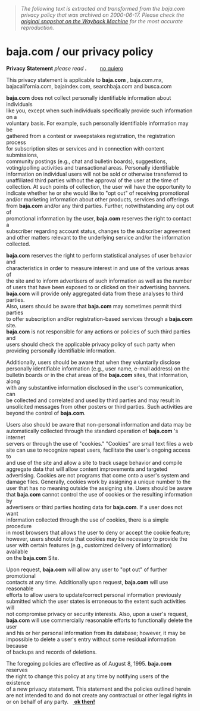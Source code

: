 > *The following text is extracted and transformed from the baja.com privacy policy that was archived on 2000-06-17. Please check the [original snapshot on the Wayback Machine](https://web.archive.org/web/20000617141811id_/http%3A//www.baja.com/dialog/privacy.html) for the most accurate reproduction.*

# baja.com / our privacy policy

**Privacy Statement** _please read **.**_         [no quiero](http://www.baja.com/)

This privacy statement is applicable to **baja.com** , baja.com.mx,  
bajacalifornia.com, bajaindex.com, searchbaja.com and busca.com  


**baja.com** does not collect personally identifiable information about individuals  
like you, except when such individuals specifically provide such information on a  
voluntary basis. For example, such personally identifiable information may be  
gathered from a contest or sweepstakes registration, the registration process  
for subscription sites or services and in connection with content submissions,  
community postings (e.g., chat and bulletin boards), suggestions,  
voting/polling activities and transactional areas. Personally identifiable  
information on individual users will not be sold or otherwise transferred to  
unaffiliated third parties without the approval of the user at the time of  
collection. At such points of collection, the user will have the opportunity to  
indicate whether he or she would like to "opt out" of receiving promotional  
and/or marketing information about other products, services and offerings  
from **baja.com** and/or any third parties. Further, notwithstanding any opt out of  
promotional information by the user, **baja.com** reserves the right to contact a  
subscriber regarding account status, changes to the subscriber agreement  
and other matters relevant to the underlying service and/or the information  
collected. 

**baja.com** reserves the right to perform statistical analyses of user behavior and  
characteristics in order to measure interest in and use of the various areas of  
the site and to inform advertisers of such information as well as the number  
of users that have been exposed to or clicked on their advertising banners.  
**baja.com** will provide only aggregated data from these analyses to third parties.  
Also, users should be aware that **baja.com** may sometimes permit third parties  
to offer subscription and/or registration-based services through a **baja.com** site.  
**baja.com** is not responsible for any actions or policies of such third parties and  
users should check the applicable privacy policy of such party when  
providing personally identifiable information. 

Additionally, users should be aware that when they voluntarily disclose  
personally identifiable information (e.g., user name, e-mail address) on the  
bulletin boards or in the chat areas of the **baja.com** sites, that information, along  
with any substantive information disclosed in the user's communication, can  
be collected and correlated and used by third parties and may result in  
unsolicited messages from other posters or third parties. Such activities are  
beyond the control of **baja.com**. 

Users also should be aware that non-personal information and data may be  
automatically collected through the standard operation of **baja.com** 's internet  
servers or through the use of "cookies." "Cookies" are small text files a web  
site can use to recognize repeat users, facilitate the user's ongoing access to  
and use of the site and allow a site to track usage behavior and compile  
aggregate data that will allow content improvements and targeted  
advertising. Cookies are not programs that come onto a user's system and  
damage files. Generally, cookies work by assigning a unique number to the  
user that has no meaning outside the assigning site. Users should be aware  
that **baja.com** cannot control the use of cookies or the resulting information by  
advertisers or third parties hosting data for **baja.com**. If a user does not want  
information collected through the use of cookies, there is a simple procedure  
in most browsers that allows the user to deny or accept the cookie feature;  
however, users should note that cookies may be necessary to provide the  
user with certain features (e.g., customized delivery of information) available  
on the **baja.com** Site. 

Upon request, **baja.com** will allow any user to "opt out" of further promotional  
contacts at any time. Additionally upon request, **baja.com** will use reasonable  
efforts to allow users to update/correct personal information previously  
submitted which the user states is erroneous to the extent such activities will  
not compromise privacy or security interests. Also, upon a user's request,  
**baja.com** will use commercially reasonable efforts to functionally delete the user  
and his or her personal information from its database; however, it may be  
impossible to delete a user's entry without some residual information because  
of backups and records of deletions. 

The foregoing policies are effective as of August 8, 1995. **baja.com** reserves  
the right to change this policy at any time by notifying users of the existence  
of a new privacy statement. This statement and the policies outlined herein  
are not intended to and do not create any contractual or other legal rights in  
or on behalf of any party.   [ **ok then!**](http://www.baja.com/)
